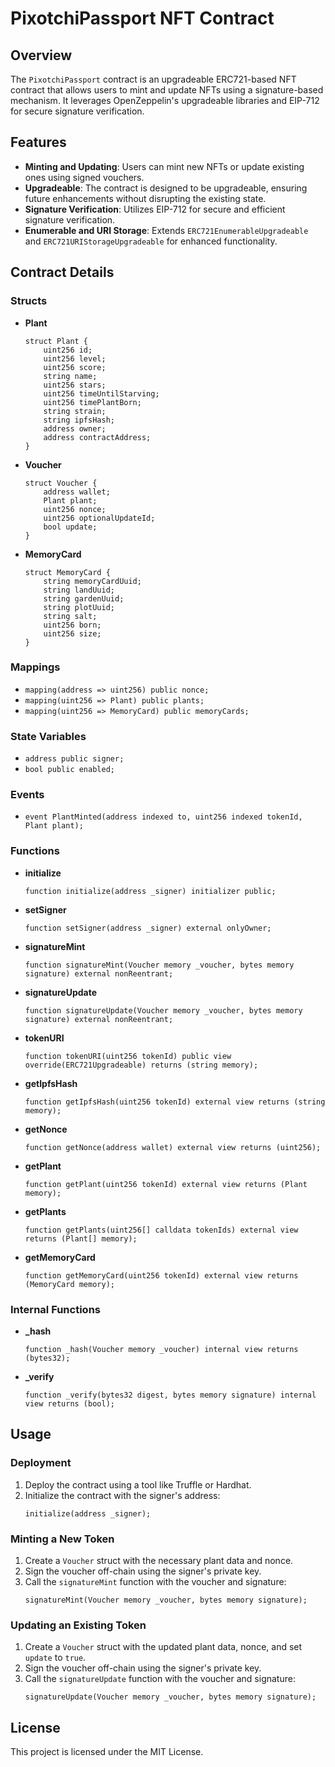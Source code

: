 
# PixotchiPassport NFT Contract

## Overview

The `PixotchiPassport` contract is an upgradeable ERC721-based NFT contract that allows users to mint and update NFTs using a signature-based mechanism. It leverages OpenZeppelin's upgradeable libraries and EIP-712 for secure signature verification.

## Features

- **Minting and Updating**: Users can mint new NFTs or update existing ones using signed vouchers.
- **Upgradeable**: The contract is designed to be upgradeable, ensuring future enhancements without disrupting the existing state.
- **Signature Verification**: Utilizes EIP-712 for secure and efficient signature verification.
- **Enumerable and URI Storage**: Extends `ERC721EnumerableUpgradeable` and `ERC721URIStorageUpgradeable` for enhanced functionality.

## Contract Details

### Structs

- **Plant**
  ```solidity
  struct Plant {
      uint256 id;
      uint256 level;
      uint256 score;
      string name;
      uint256 stars;
      uint256 timeUntilStarving;
      uint256 timePlantBorn;
      string strain;
      string ipfsHash;
      address owner;
      address contractAddress;
  }
  ```

- **Voucher**
  ```solidity
  struct Voucher {
      address wallet;
      Plant plant;
      uint256 nonce;
      uint256 optionalUpdateId;
      bool update;
  }
  ```

- **MemoryCard**
  ```solidity
  struct MemoryCard {
      string memoryCardUuid;
      string landUuid;
      string gardenUuid;
      string plotUuid;
      string salt;
      uint256 born;
      uint256 size;
  }
  ```

### Mappings

- `mapping(address => uint256) public nonce;`
- `mapping(uint256 => Plant) public plants;`
- `mapping(uint256 => MemoryCard) public memoryCards;`

### State Variables

- `address public signer;`
- `bool public enabled;`

### Events

- `event PlantMinted(address indexed to, uint256 indexed tokenId, Plant plant);`

### Functions

- **initialize**
  ```solidity
  function initialize(address _signer) initializer public;
  ```

- **setSigner**
  ```solidity
  function setSigner(address _signer) external onlyOwner;
  ```

- **signatureMint**
  ```solidity
  function signatureMint(Voucher memory _voucher, bytes memory signature) external nonReentrant;
  ```

- **signatureUpdate**
  ```solidity
  function signatureUpdate(Voucher memory _voucher, bytes memory signature) external nonReentrant;
  ```

- **tokenURI**
  ```solidity
  function tokenURI(uint256 tokenId) public view override(ERC721Upgradeable) returns (string memory);
  ```

- **getIpfsHash**
  ```solidity
  function getIpfsHash(uint256 tokenId) external view returns (string memory);
  ```

- **getNonce**
  ```solidity
  function getNonce(address wallet) external view returns (uint256);
  ```

- **getPlant**
  ```solidity
  function getPlant(uint256 tokenId) external view returns (Plant memory);
  ```

- **getPlants**
  ```solidity
  function getPlants(uint256[] calldata tokenIds) external view returns (Plant[] memory);
  ```

- **getMemoryCard**
  ```solidity
  function getMemoryCard(uint256 tokenId) external view returns (MemoryCard memory);
  ```

### Internal Functions

- **_hash**
  ```solidity
  function _hash(Voucher memory _voucher) internal view returns (bytes32);
  ```

- **_verify**
  ```solidity
  function _verify(bytes32 digest, bytes memory signature) internal view returns (bool);
  ```

## Usage

### Deployment

1. Deploy the contract using a tool like Truffle or Hardhat.
2. Initialize the contract with the signer's address:
   ```solidity
   initialize(address _signer);
   ```

### Minting a New Token

1. Create a `Voucher` struct with the necessary plant data and nonce.
2. Sign the voucher off-chain using the signer's private key.
3. Call the `signatureMint` function with the voucher and signature:
   ```solidity
   signatureMint(Voucher memory _voucher, bytes memory signature);
   ```

### Updating an Existing Token

1. Create a `Voucher` struct with the updated plant data, nonce, and set `update` to `true`.
2. Sign the voucher off-chain using the signer's private key.
3. Call the `signatureUpdate` function with the voucher and signature:
   ```solidity
   signatureUpdate(Voucher memory _voucher, bytes memory signature);
   ```

## License

This project is licensed under the MIT License.
